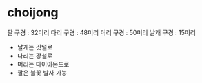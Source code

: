 # choijong


팔 구경 : 32미리
다리 구경 : 48미리
머리 구경 : 50미리
날개 구경 : 15미리

- 날개는 깃털로
- 다리는 강철로
- 머리는 다이아몬드로
- 팔은 불꽃 발사 가능
